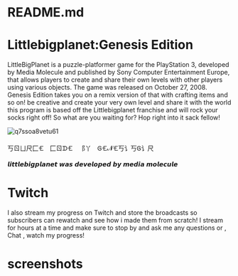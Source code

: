 # README.md

# Littlebigplanet:Genesis Edition
LittleBigPlanet is a puzzle-platformer game for the PlayStation 3, developed by Media Molecule and published by
Sony Computer Entertainment Europe, that allows players to create and share their own levels with other players 
using various objects. The game was released on October 27, 2008. Genesis Edition takes you on a remix version
of that with crafting items and so on! be creative and create your very own level and share it with the world
this program is based off the Littlebigplanet franchise and will rock your socks right off! So what are you waiting
for? Hop right into it sack fellow!

![q7ssoa8vetu61](https://user-images.githubusercontent.com/87259615/167840442-e6c23c2c-5448-41af-9e4b-27341c6c060e.jpg)


丂ㄖㄩ尺⼕🝗 ⼕ㄖᗪ🝗 ⻏丫 Ꮆ🝗𝓝🝗丂讠丂Ꮆ讠尺

𝙡𝙞𝙩𝙩𝙡𝙚𝙗𝙞𝙜𝙥𝙡𝙖𝙣𝙚𝙩 𝙬𝙖𝙨 𝙙𝙚𝙫𝙚𝙡𝙤𝙥𝙚𝙙 𝙗𝙮 𝙢𝙚𝙙𝙞𝙖 𝙢𝙤𝙡𝙚𝙘𝙪𝙡𝙚

# Twitch
I also stream my progress on Twitch and store the broadcasts so subscribers can rewatch and see how i made them from scratch! I stream for hours
at a time and make sure to stop by and ask me any questions or , Chat , watch my progress!

# screenshots


